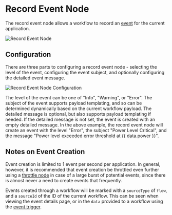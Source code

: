 # Record Event Node

The record event node allows a workflow to record an [event](/events/) for the current application.

![Record Event Node](/images/workflows/outputs/record-event-node.png "Record Event Node")

## Configuration

There are three parts to configuring a record event node - selecting the level of the event, configuring the event subject, and optionally configuring the detailed event message.

![Record Event Node Configuration](/images/workflows/outputs/record-event-node-config.png "Record Event Node Configuration")

The level of the event can be one of "Info", "Warning", or "Error". The subject of the event supports payload templating, and so can be determined dynamically based on the current workflow payload. The detailed message is optional, but also supports payload templating if needed. If the detailed message is not set, the event is created with an empty detailed message. In the above example, the record event node will create an event with the level "Error", the subject "Power Level Critical", and the message "Power level exceeded error threshold at {{ data.power }}".

## Notes on Event Creation

Event creation is limited to 1 event per second per application.  In general, however, it is recommended that event creation be throttled even further using a [throttle node](/workflows/logic/throttle/) in case of a large burst of potential events, since there is almost never a need to create events that frequently.

Events created through a workflow will be marked with a `sourceType` of `flow`, and a `sourceId` of the ID of the current workflow.  This can be seen when viewing the event details page, or in the `data` provided to a workflow using the [event trigger](/workflows/triggers/event).
